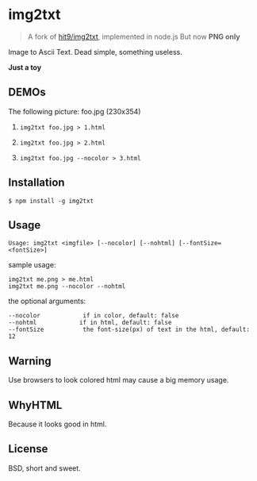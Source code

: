 # img2txt

> A fork of [hit9/img2txt](https://github.com/hit9/img2txt), implemented in node.js
But now **PNG only**

Image to Ascii Text. Dead simple, something useless.

**Just a toy**

DEMOs
-----

The following picture: foo.jpg (230x354)

1. `img2txt foo.jpg > 1.html`

1. `img2txt foo.jpg > 2.html`

1. `img2txt foo.jpg --nocolor > 3.html`

Installation
------------

```
$ npm install -g img2txt
```

Usage
-----

    Usage: img2txt <imgfile> [--nocolor] [--nohtml] [--fontSize=<fontSize>]

sample usage:

    img2txt me.png > me.html
    img2txt me.png --nocolor --nohtml

the optional arguments:

    --nocolor            if in color, default: false
    --nohtml            if in html, default: false
    --fontSize           the font-size(px) of text in the html, default: 12

Warning
-------

Use browsers to look colored html may cause a big memory usage.

WhyHTML
-------

Because it looks good in html.

License
-------

BSD,  short and sweet.
